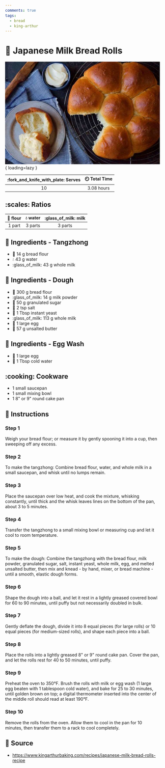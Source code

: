 ```yaml
---
comments: true
tags:
  - bread
  - king-arthur
---
```

# :bread: Japanese Milk Bread Rolls

![Japanese Milk Bread Rolls][1]{ loading=lazy }

| :fork_and_knife_with_plate: Serves | :timer_clock: Total Time |
|:----------------------------------:|:-----------------------: |
| 10 | 3.08 hours |

## :scales: Ratios

| :ear_of_rice: flour | :droplet: water | :glass_of_milk: milk | 
|:-------------------:|:---------------:|:--------------------:|
|        1 part       |      3 parts    |        3 parts       |

## :salt: Ingredients - Tangzhong

- :ear_of_rice: 14 g bread flour
- :droplet: 43 g water
- :glass_of_milk: 43 g whole milk

## :salt: Ingredients - Dough

- :ear_of_rice: 300 g bread flour
- :glass_of_milk: 14 g milk powder
- :candy: 50 g granulated sugar
- :salt: 2 tsp salt
- :microbe: 1 Tbsp instant yeast
- :glass_of_milk: 113 g whole milk
- :egg: 1 large egg
- :butter: 57 g unsalted butter

## :salt: Ingredients - Egg Wash

- :egg: 1 large egg
- :ice_cube: 1 Tbsp cold water

## :cooking: Cookware

- 1 small saucepan
- 1 small mixing bowl
- 1 8" or 9" round cake pan

## :pencil: Instructions

### Step 1

Weigh your bread flour; or measure it by gently spooning it into a cup, then sweeping off any excess.

### Step 2

To make the tangzhong: Combine bread flour, water, and whole milk in a small saucepan, and whisk until no lumps remain.

### Step 3

Place the saucepan over low heat, and cook the mixture, whisking constantly, until thick and the whisk leaves lines on
the bottom of the pan, about 3 to 5 minutes.

### Step 4

Transfer the tangzhong to a small mixing bowl or measuring cup and let it cool to room temperature.

### Step 5

To make the dough: Combine the tangzhong with the bread flour, milk powder, granulated sugar, salt, instant yeast, whole
milk, egg, and melted unsalted butter, then mix and knead - by hand, mixer, or bread machine - until a smooth, elastic
dough forms.

### Step 6

Shape the dough into a ball, and let it rest in a lightly greased covered bowl for 60 to 90 minutes, until puffy but not
necessarily doubled in bulk.

### Step 7

Gently deflate the dough, divide it into 8 equal pieces (for large rolls) or 10 equal pieces (for medium-sized rolls),
and shape each piece into a ball.

### Step 8

Place the rolls into a lightly greased 8" or 9" round cake pan. Cover the pan, and let the rolls rest for 40 to 50
minutes, until puffy.

### Step 9

Preheat the oven to 350°F. Brush the rolls with milk or egg wash (1 large egg beaten with 1 tablespoon cold water), and
bake for 25 to 30 minutes, until golden brown on top; a digital thermometer inserted into the center of the middle roll
should read at least 190°F.

### Step 10

Remove the rolls from the oven. Allow them to cool in the pan for 10 minutes, then transfer them to a rack to cool
completely.

## :link: Source

- <https://www.kingarthurbaking.com/recipes/japanese-milk-bread-rolls-recipe>

[1]: <../assets/images/japanese-milk-bread-rolls.jpg>
